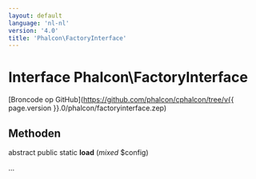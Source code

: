 ```yaml
---
layout: default
language: 'nl-nl'
version: '4.0'
title: 'Phalcon\FactoryInterface'
---
```

# Interface **Phalcon\FactoryInterface**

[Broncode op GitHub](https://github.com/phalcon/cphalcon/tree/v{{ page.version }}.0/phalcon/factoryinterface.zep)

## Methoden

abstract public static **load** (*mixed* $config)

...